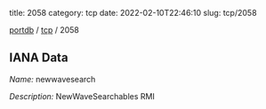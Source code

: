 title: 2058
category: tcp
date: 2022-02-10T22:46:10
slug: tcp/2058

[portdb](/) / [tcp](/category/tcp.html) / 2058


## IANA Data

_Name:_ newwavesearch

_Description:_ NewWaveSearchables RMI


